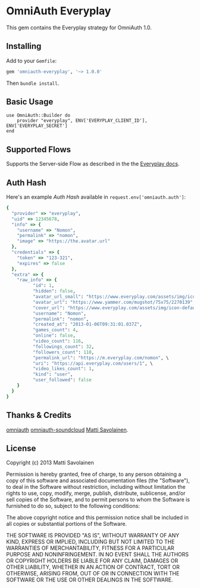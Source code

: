 # OmniAuth Everyplay

This gem contains the Everyplay strategy for OmniAuth 1.0.

## Installing

Add to your `Gemfile`:

```ruby
gem 'omniauth-everyplay', '~> 1.0.0'
```

Then `bundle install`.

## Basic Usage

    use OmniAuth::Builder do
    	provider "everyplay", ENV['EVERYPLAY_CLIENT_ID'], ENV['EVERYPLAY_SECRET']
    end

## Supported Flows

Supports the Server-side Flow as described in the the [Everyplay docs](http://developers.everyplay.com/).

## Auth Hash

Here's an example *Auth Hash* available in `request.env['omniauth.auth']`:
```ruby
{
  "provider" => "everyplay",
  "uid" => 12345678,
  "info" => {
    "username" => "Nomon",
    "permalink" => "nomon",
    "image" => "https://the.avatar.url"
  },
  "credentials" => {
    "token" => "123-321",
    "expires" => false
  },
  "extra" => {
    "raw_info" => {
          "id": 1,
          "hidden": false,
          "avatar_url_small": "https://www.everyplay.com/assets/img/icon-default-avatar-small.png",
          "avatar_url": "https://www.yammer.com/mugshot/75x75/2270139",
          "cover_url": "https://www.everyplay.com/assets/img/icon-default-cover.jpeg",
          "username": "Nomon",
          "permalink": "nomon",
          "created_at": "2013-01-06T09:31:01.037Z",
          "games_count": 4,
          "online": false,
          "video_count": 116,
          "followings_count": 32,
          "followers_count": 118,
          "permalink_url": "https://m.everyplay.com/nomon", \
          "uri": "https://api.everyplay.com/users/1", \
          "video_likes_count": 1,
          "kind": "user",
          "user_followed": false
    }
  }
}
```
## Thanks & Credits

[omniauth](https://github.com/intridea/omniauth)
[omniauth-soundcloud](https://github.com/soundcloud/omniauth-soundcloud)
[Matti Savolainen](https://github.com/Nomon).

## License

Copyright (c) 2013 Matti Savolainen

Permission is hereby granted, free of charge, to any person obtaining a copy of this software and associated documentation files (the "Software"), to deal in the Software without restriction, including without limitation the rights to use, copy, modify, merge, publish, distribute, sublicense, and/or sell copies of the Software, and to permit persons to whom the Software is furnished to do so, subject to the following conditions:

The above copyright notice and this permission notice shall be included in all copies or substantial portions of the Software.

THE SOFTWARE IS PROVIDED "AS IS", WITHOUT WARRANTY OF ANY KIND, EXPRESS OR IMPLIED, INCLUDING BUT NOT LIMITED TO THE WARRANTIES OF MERCHANTABILITY, FITNESS FOR A PARTICULAR PURPOSE AND NONINFRINGEMENT. IN NO EVENT SHALL THE AUTHORS OR COPYRIGHT HOLDERS BE LIABLE FOR ANY CLAIM, DAMAGES OR OTHER LIABILITY, WHETHER IN AN ACTION OF CONTRACT, TORT OR OTHERWISE, ARISING FROM, OUT OF OR IN CONNECTION WITH THE SOFTWARE OR THE USE OR OTHER DEALINGS IN THE SOFTWARE.
